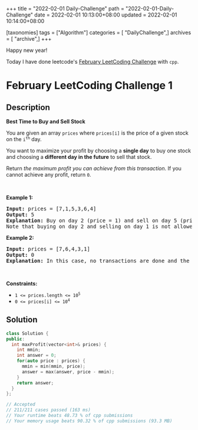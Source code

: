 +++
title = "2022-02-01 Daily-Challenge"
path = "2022-02-01-Daily-Challenge"
date = 2022-02-01 10:13:00+08:00
updated = 2022-02-01 10:14:00+08:00

[taxonomies]
tags = ["Algorithm"]
categories = [ "DailyChallenge",]
archives = [ "archive",]
+++

Happy new year!

Today I have done leetcode's [February LeetCoding Challenge](https://leetcode.com/problems/best-time-to-buy-and-sell-stock/) with `cpp`.

<!-- more -->

# February LeetCoding Challenge 1

## Description

**Best Time to Buy and Sell Stock**

<p>You are given an array <code>prices</code> where <code>prices[i]</code> is the price of a given stock on the <code>i<sup>th</sup></code> day.</p>

<p>You want to maximize your profit by choosing a <strong>single day</strong> to buy one stock and choosing a <strong>different day in the future</strong> to sell that stock.</p>

<p>Return <em>the maximum profit you can achieve from this transaction</em>. If you cannot achieve any profit, return <code>0</code>.</p>

<p>&nbsp;</p>
<p><strong>Example 1:</strong></p>

<pre>
<strong>Input:</strong> prices = [7,1,5,3,6,4]
<strong>Output:</strong> 5
<strong>Explanation:</strong> Buy on day 2 (price = 1) and sell on day 5 (price = 6), profit = 6-1 = 5.
Note that buying on day 2 and selling on day 1 is not allowed because you must buy before you sell.
</pre>

<p><strong>Example 2:</strong></p>

<pre>
<strong>Input:</strong> prices = [7,6,4,3,1]
<strong>Output:</strong> 0
<strong>Explanation:</strong> In this case, no transactions are done and the max profit = 0.
</pre>

<p>&nbsp;</p>
<p><strong>Constraints:</strong></p>

<ul>
	<li><code>1 &lt;= prices.length &lt;= 10<sup>5</sup></code></li>
	<li><code>0 &lt;= prices[i] &lt;= 10<sup>4</sup></code></li>
</ul>

## Solution

``` cpp
class Solution {
public:
  int maxProfit(vector<int>& prices) {
    int mmin;
    int answer = 0;
    for(auto price : prices) {
      mmin = min(mmin, price);
      answer = max(answer, price - mmin);
    }
    return answer;
  }
};

// Accepted
// 211/211 cases passed (163 ms)
// Your runtime beats 48.73 % of cpp submissions
// Your memory usage beats 90.32 % of cpp submissions (93.3 MB)
```
